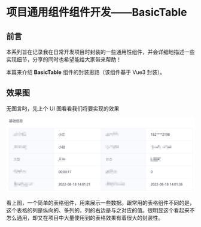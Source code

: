 # 项目通用组件组件开发——BasicTable 

## 前言

本系列旨在记录我在日常开发项目时封装的一些通用性组件，并会详细地描述一些实现细节，分享的同时也希望能给大家带来帮助！

本篇来介绍 **BasicTable** 组件的封装思路（该组件基于 Vue3 封装）。

## 效果图

无图言叼，先上个 UI 图看看我们将要实现的效果

![image-20221122214311501](.\image-20221122214311501.png)

看上图，一个简单的表格组件，用来展示一些数据。跟常用的表格组件不同的是，这个表格的列是纵向的、多列的，列的右边是与之对应的值。很明显这个看起来不怎么通用，却又在项目中大量使用到的表格效果有着很大的封装性。